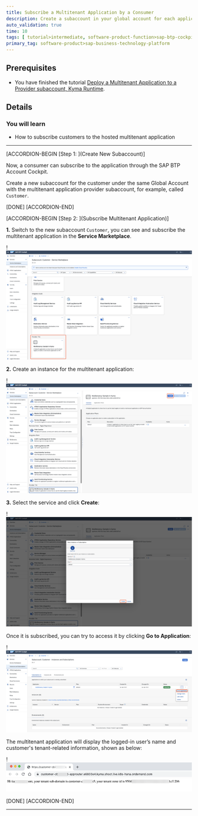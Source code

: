 ```yaml
---
title: Subscribe a Multitenant Application by a Consumer
description: Create a subaccount in your global account for each application consumer, subscribe each consumer subaccount to the hosted multitenant application deployed in the provider account.
auto_validation: true
time: 10
tags: [ tutorial>intermediate, software-product-function>sap-btp-cockpit]
primary_tag: software-product>sap-business-technology-platform
---
```


## Prerequisites
- You have finished the tutorial [Deploy a Multitenant Application to a Provider subaccount, Kyma Runtime](deploy-multitenant-app-kyma).

## Details
### You will learn
- How to subscribe customers to the hosted multitenant application


---

[ACCORDION-BEGIN [Step 1: ](Create New Subaccount)]

Now, a consumer can subscribe to the application through the SAP BTP Account Cockpit.

Create a new subaccount for the customer under the same Global Account with the multitenant application provider subaccount, for example, called `Customer`.

[DONE]
[ACCORDION-END]

[ACCORDION-BEGIN [Step 2: ](Subscribe Multitenant Application)]

**1.** Switch to the new subaccount `Customer`, you can see and subscribe the multitenant application in the **Service Marketplace**.

!![image-20220114150155343](image-20220114150155343.png)

**2.** Create an instance for the multitenant application:

!![image-20220114150240618](image-20220114150240618.png)

**3.** Select the service and click **Create**:

!![image-20220114150307297](image-20220114150307297.png)

Once it is subscribed, you can try to access it by clicking **Go to Application**:

!![image-20220114180542931](image-20220114180542931.png)

The multitenant application will display the logged-in user’s name and customer's tenant-related information, shown as below:

!![image-20220114180726352](image-20220114180726352.png)




[DONE]
[ACCORDION-END]


---
